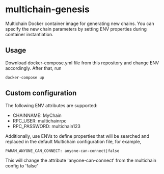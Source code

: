 # multichain-genesis
Multichain Docker container image for generating new chains. You can specify the new chain parameters by setting ENV properties during container instantiation.

## Usage
Download docker-compose.yml file from this repository and change ENV accordingly. After that, run 
```
docker-compose up
```

## Custom configuration

The following ENV attributes are supported:
 * CHAINNAME: MyChain
 * RPC_USER: multichainrpc
 * RPC_PASSWORD: multichain123

Additionally, use ENVs to define properties that will be searched and replaced in the default Multichain configuration file, for example,
```
PARAM_ANYONE_CAN_CONNECT: anyone-can-connect|false
```
This will change the attribute 'anyone-can-connect' from the multichain config to 'false'
